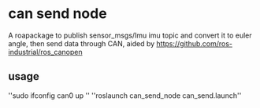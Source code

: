 # can send node 
A roapackage to publish sensor_msgs/Imu imu topic and convert it to euler angle, then send data through CAN, aided by https://github.com/ros-industrial/ros_canopen

## usage 

''sudo ifconfig can0 up ''
''roslaunch can_send_node can_send.launch''